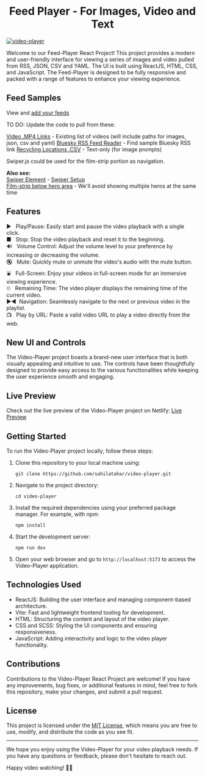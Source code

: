 <h1 align='center'>Feed Player - For Images, Video and Text</h1>

[![video-player](https://github.com/sahilatahar/Video-Player/assets/100127570/8315e5d3-9b16-4b37-a50c-141a96f2e72e)](https://video-player-sahilatahar.netlify.app/)

Welcome to our Feed-Player React Project! This project provides a modern and user-friendly interface for viewing a series of images and video pulled from RSS, JSON, CSV and YAML. The UI is built using ReactJS, HTML, CSS, and JavaScript. The Feed-Player is designed to be fully responsive and packed with a range of features to enhance your viewing experience.

## Feed Samples

View and [add your feeds](view)

TO DO: Update the code to pull from these.

[Video .MP4 Links](src/Data/data.js) - Existing list of videos (will include paths for images, json, csv and yaml)
[Bluesky RSS Feed Reader](https://bsky.app/profile/todex.bsky.social/post/3kj2xcufu5q2q) - Find sample Bluesky RSS link 
[Recycling Locations .CSV](https://docs.google.com/spreadsheets/d/e/2PACX-1vRBRXb005Plt3mmmJunBMk6IejMu-VAJOPdlHWXUpyecTAF-SK4OpfSjPHNMN_KAePShbNsiOo2hZzt/pub?gid=1924677788&single=true&output=csv) - Text-only (for image prompts)  
 
Swiper.js could be used for the film-strip portion as navigation.

**Also see:**  
[Swiper Element](https://swiperjs.com/element) - [Swiper Setup](https://www.freecodecamp.org/news/how-to-set-up-swiper-element-in-a-react-application/)  
[Film-strip below hero area](https://www.sliderrevolution.com/templates/wordpress-media-gallery) - We'll avoid showing multiple heros at the same time  



## Features

&#9658; &nbsp; Play/Pause: Easily start and pause the video playback with a single click.  
&#9632; &nbsp; Stop: Stop the video playback and reset it to the beginning.  
🔊 &nbsp; Volume Control: Adjust the volume level to your preference by increasing or decreasing the volume.  
🔇 &nbsp; Mute: Quickly mute or unmute the video's audio with the mute button.  
&#9970; &nbsp; Full-Screen: Enjoy your videos in full-screen mode for an immersive viewing experience.  
&#9202; &nbsp; Remaining Time: The video player displays the remaining time of the current video.  
&#9654;&#9664; &nbsp;Navigation: Seamlessly navigate to the next or previous video in the playlist.  
&#128250; &nbsp; Play by URL: Paste a valid video URL to play a video directly from the web.

## New UI and Controls

The Video-Player project boasts a brand-new user interface that is both visually appealing and intuitive to use. The controls have been thoughtfully designed to provide easy access to the various functionalities while keeping the user experience smooth and engaging.

## Live Preview

Check out the live preview of the Video-Player project on Netlify: [Live Preview](https://video-player-sahilatahar.netlify.app/)

## Getting Started

To run the Video-Player project locally, follow these steps:

1. Clone this repository to your local machine using:

   ```
   git clone https://github.com/sahilatahar/video-player.git
   ```

2. Navigate to the project directory:

   ```
   cd video-player
   ```

3. Install the required dependencies using your preferred package manager. For example, with npm:

   ```
   npm install
   ```

4. Start the development server:

   ```
   npm run dev
   ```

5. Open your web browser and go to `http://localhost:5173` to access the Video-Player application.

## Technologies Used

- ReactJS: Building the user interface and managing component-based architecture.
- Vite: Fast and lightweight frontend tooling for development.
- HTML: Structuring the content and layout of the video player.
- CSS and SCSS: Styling the UI components and ensuring responsiveness.
- JavaScript: Adding interactivity and logic to the video player functionality.

## Contributions

Contributions to the Video-Player React Project are welcome! If you have any improvements, bug fixes, or additional features in mind, feel free to fork this repository, make your changes, and submit a pull request.

## License

This project is licensed under the [MIT License](LICENSE), which means you are free to use, modify, and distribute the code as you see fit.

---

We hope you enjoy using the Video-Player for your video playback needs. If you have any questions or feedback, please don't hesitate to reach out.

Happy video watching! 🎥🍿
